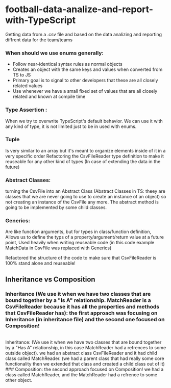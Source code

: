 # football-data-analize-and-report-with-TypeScript
 Getting data from a .csv file and based on the data analizing and reporting diffrent data for the team/teams
 ### When should we use enums generally:
 - Follow near-identical syntax rules as normal objects
 - Creates an object with the same keys and values when converted from TS to JS
 - Primary goal is to signal to other developers that these are all closely related values
 - Use whenever we have a small fixed set of values that are all closely related and known at compile time
 
  ### Type Assertion : 
  When we try to overwrite TypeScript's default behavior.
  We can use it with any kind of type, it is not limited just to be in used with enums.

### Tuple
Is very similar to an array but it's meant to organize elements inside of it in a very specific order
Refactoring the CsvFileReader type definition to make it reuseable for any other kind of types (In case of extending the data in the future)


### Abstract Classes: 
turning the CsvFile into an Abstract Class (Abstract Classes in TS: theey are classes that we are never going to use to create an instance of an object) so not creating an instance of the CsvFile any more. The abstract method is going to be implemented by some child classes. 

### Generics:
Are like function arguments, but for types in class/function definition,
Allows us to define the typs of a property/argument/return value at a future point,
Used heavily when writing reuseable code (in this code example MatchData in CsvFile was replaced with Generics)

Refactored the structure of the code to make sure that CsvFileReader is 100% stand alone and reuseable!

## Inheritance vs Composition
### Inheritance (We use it when we have two classes that are bound together by a "Is A" relationship. MatchReader is a CsvFileReader because it has all the properties and methods that CsvFileReader has): the first approach was focusing on Inheritance (in inheritance file) and the second one focused on Composition!
<br/>
Inheritance: (We use it when we have two classes that are bound together by a "Has A" relationship, in this case MatchReader had a refrences to some outside object). we had an abstract class CsvFileReader and it had child class called MatchReader. (we had a parent class that had really some core functionality then we extended that class and created a child class out of it)
### Composition: the second approach focused on Composition! we had a class called MatchReader, and the MatchReader had a refrence to some other object. 
